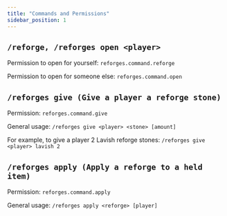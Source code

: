 ```yaml
---
title: "Commands and Permissions"
sidebar_position: 1
---
```


## `/reforge, /reforges open <player>`
Permission to open for yourself: `reforges.command.reforge`

Permission to open for someone else: `reforges.command.open`

## `/reforges give (Give a player a reforge stone)`

Permission: `reforges.command.give`

General usage: `/reforges give <player> <stone> [amount]`

For example, to give a player 2 Lavish reforge stones: `/reforges give <player> lavish 2`

## `/reforges apply (Apply a reforge to a held item)`

Permission: `reforges.command.apply`

General usage: `/reforges apply <reforge> [player]`